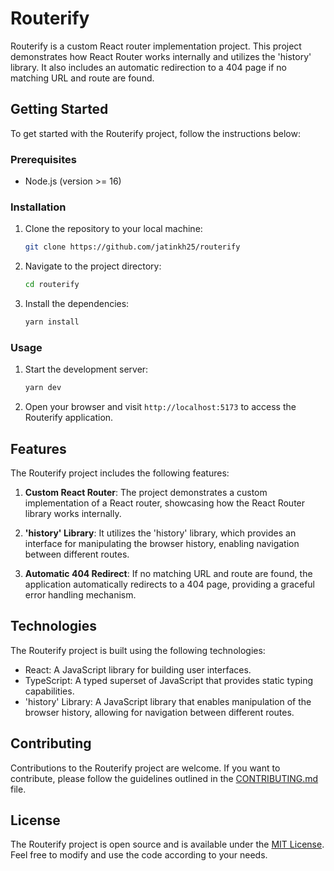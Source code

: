 # Routerify

Routerify is a custom React router implementation project. This project demonstrates how React Router works internally and utilizes the 'history' library. It also includes an automatic redirection to a 404 page if no matching URL and route are found.

## Getting Started

To get started with the Routerify project, follow the instructions below:

### Prerequisites

- Node.js (version >= 16)

### Installation

1. Clone the repository to your local machine:

   ```bash
   git clone https://github.com/jatinkh25/routerify
   ```

2. Navigate to the project directory:

   ```bash
   cd routerify
   ```

3. Install the dependencies:

   ```bash
   yarn install
   ```

### Usage

1. Start the development server:

   ```bash
   yarn dev
   ```

2. Open your browser and visit `http://localhost:5173` to access the Routerify application.

## Features

The Routerify project includes the following features:

1. **Custom React Router**: The project demonstrates a custom implementation of a React router, showcasing how the React Router library works internally.

2. **'history' Library**: It utilizes the 'history' library, which provides an interface for manipulating the browser history, enabling navigation between different routes.

3. **Automatic 404 Redirect**: If no matching URL and route are found, the application automatically redirects to a 404 page, providing a graceful error handling mechanism.

## Technologies

The Routerify project is built using the following technologies:

- React: A JavaScript library for building user interfaces.
- TypeScript: A typed superset of JavaScript that provides static typing capabilities.
- 'history' Library: A JavaScript library that enables manipulation of the browser history, allowing for navigation between different routes.

## Contributing

Contributions to the Routerify project are welcome. If you want to contribute, please follow the guidelines outlined in the [CONTRIBUTING.md](CONTRIBUTING.md) file.

## License

The Routerify project is open source and is available under the [MIT License](LICENSE). Feel free to modify and use the code according to your needs.

